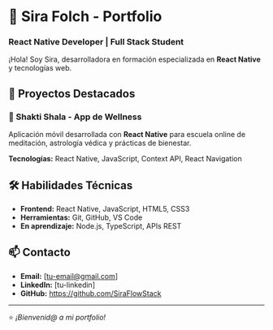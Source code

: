 # 🌟 Sira Folch - Portfolio

### React Native Developer | Full Stack Student

¡Hola! Soy Sira, desarrolladora en formación especializada en **React Native** y tecnologías web. 

## 🚀 Proyectos Destacados

### 🔮 Shakti Shala - App de Wellness
Aplicación móvil desarrollada con **React Native** para escuela online de meditación, astrología védica y prácticas de bienestar.

**Tecnologías:** React Native, JavaScript, Context API, React Navigation

## 🛠️ Habilidades Técnicas
- **Frontend:** React Native, JavaScript, HTML5, CSS3
- **Herramientas:** Git, GitHub, VS Code
- **En aprendizaje:** Node.js, TypeScript, APIs REST

## 📫 Contacto
- **Email:** [tu-email@gmail.com]
- **LinkedIn:** [tu-linkedin]
- **GitHub:** https://github.com/SiraFlowStack

---

⭐ *¡Bienvenid@ a mi portfolio!*
